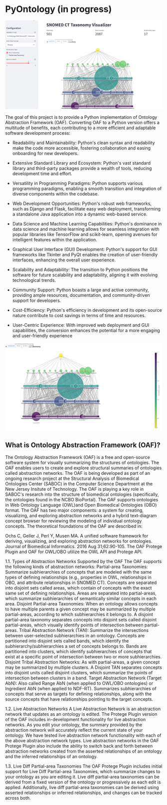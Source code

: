 # PyOntology (in progress)

![alt text](pic/ui.png)




The goal of this project is to provide a Python implementation of Ontology Abstraction Framework (OAF). Converting OAF to a Python version offers a multitude of benefits, each contributing to a more efficient and adaptable software development process:

- Readability and Maintainability: Python's clean syntax and readability make the code more accessible, fostering collaboration and easing onboarding for new developers.

- Extensive Standard Library and Ecosystem: Python's vast standard library and third-party packages provide a wealth of tools, reducing development time and effort.

- Versatility in Programming Paradigms: Python supports various programming paradigms, enabling a smooth transition and integration of diverse components within the codebase.

- Web Development Opportunities: Python's robust web frameworks, such as Django and Flask, facilitate easy web deployment, transforming a standalone Java application into a dynamic web-based service.

- Data Science and Machine Learning Capabilities: Python's dominance in data science and machine learning allows for seamless integration with popular libraries like TensorFlow and scikit-learn, opening avenues for intelligent features within the application.

- Graphical User Interface (GUI) Development: Python's support for GUI frameworks like Tkinter and PyQt enables the creation of user-friendly interfaces, enhancing the overall user experience.

- Scalability and Adaptability: The transition to Python positions the software for future scalability and adaptability, aligning it with evolving technological trends.

- Community Support: Python boasts a large and active community, providing ample resources, documentation, and community-driven support for developers.

- Cost-Efficiency: Python's efficiency in development and its open-source nature contribute to cost savings in terms of time and resources.

- User-Centric Experience: With improved web deployment and GUI capabilities, the conversion enhances the potential for a more engaging and user-friendly experience

![alt text](pic/newplot.png)

## What is Ontology Abstraction Framework (OAF)?
The Ontology Abstraction Framework (OAF) is a free and open-source software system for visually summarizing the structures of ontologies. The OAF enables users to create and explore structural summaries of ontologies called abstraction networks. The OAF is being developed as part of an ongoing research project at the Structural Analysis of Biomedical Ontologies Center (SABOC) in the Computer Science Department at the New Jersey Insitute of Technology. The OAF is playing a key role in SABOC's research into the structure of biomedical ontologies (specifically, the ontologies found in the NCBO BioPortal).
The OAF supports ontologies in Web Ontology Language (OWL)and Open Biomedical Ontologies (OBO) format. The OAF has two major components: a system for creating, visualizing, and exploring abstraction networks and a hybrid text-diagram concept browser for reviewing the modeling of individual ontology concepts. The theoretical foundations of the OAF are described in:

Ochs C, Geller J, Perl Y, Musen MA.
A unified software framework for deriving, visualizing, and exploring abstraction networks for ontologies.
Journal of Biomedical Informatics. 2016 Aug 31;62:90-105.
The OAF Protege Plugin and OAF for OWL/OBO utilize the OWL API and Protege API.

1.1. Types of Abstraction Networks Supported by the OAF
The OAF supports the following kinds of abstraction networks:
Partial-area Taxonomies: Summarize subhierarchies of concepts that are modeled with the same types of defining relationships (e.g., properties in OWL, relationships in OBO, and attribute relationships in SNOMED CT). Concepts are separated into disjoint sets called areas, which contain of concepts with the exact same set of defining relationships. Areas are separated into partial-areas, which summarize subhierarchies of semantically similar concepts in each area.
Disjoint Partial-area Taxonomies: When an ontology allows concepts to have multiple parents a given concept may be summarized by multiple partial-areas, according to which subhierarchies it belongs to. A disjoint partial-area taxonomy separates concepts into disjoint sets called disjoint partial-areas, which visually identify points of intersection between partial-areas.
Tribal Abstraction Network (TAN): Summarize the intersections between user-selected subhierarchies in an ontology. Concepts are partitioned into disjoint sets called bands, which identify the subhierarchy/subhierarchies a set of concepts belongs to. Bands are partitioned into clusters, which identify subhierarchies of concepts that exist at a specific point of intersection between two or more subhierarchies.
Disjoint Tribal Abstraction Networks: As with partial-areas, a given concept may be summarized by multiple clusters. A Disjoint TAN separates concepts into disjoint units called disjoint clusters, which summarize the points of intersection between clusters in a band.
Target Abstraction Network (Target AbN): Also called Range AbN (when applied to OWL/OBO ontologies) or Ingredient AbN (when applied to NDF-RT). Summarizes subhierarchies of concepts that serve as targets for defining relationships, along with the source concepts that have relationships pointing to the target concepts.

1.2. Live Abstraction Networks
A Live Abstraction Network is an abstraction network that updates as an ontology is edited. The Protege Plugin version of the OAF includes in-development functionality for live abstraction networks. As you edit your ontology, the summary provided by the abstraction network will accurately reflect the current state of your ontology. We have tested live abstraction network functionality with each of the above abstraction network types.
Live abstraction networks in the OAF Protege Plugin also include the ability to switch back and forth between abstraction networks created from the asserted relationships of an ontology and the inferred relationships of an ontology.

1.3. Live Diff Partial-area Taxonomies
The OAF Protege Plugin includes initial support for Live Diff Partial-area Taxonomies, which summarize changes to your ontology as you are editing it. Live diff partial-area taxonomies can be derived from a fixed version of the ontology or progressively as each edit is applied. Additionally, live diff partial-area taxonomies can be derived using asserted relationships or inferred relationships, and changes can be tracked across both.
